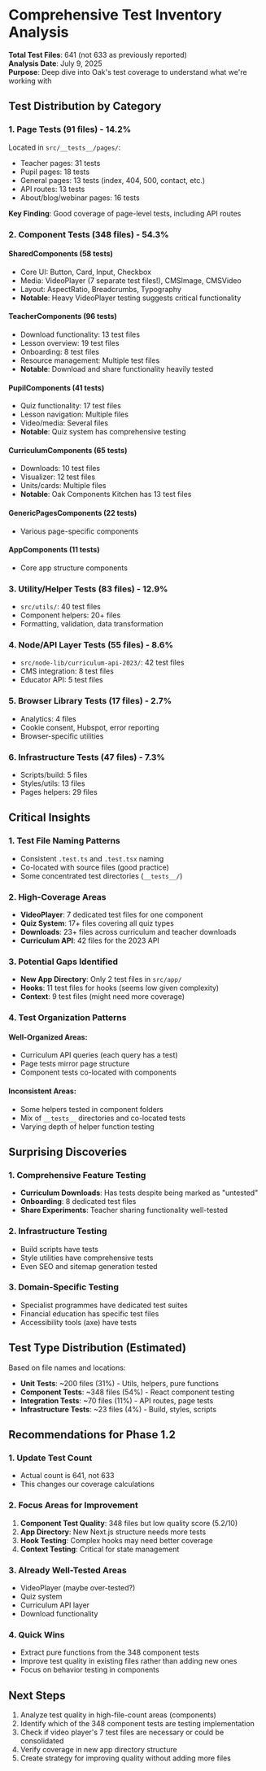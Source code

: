 # Comprehensive Test Inventory Analysis

**Total Test Files**: 641 (not 633 as previously reported)  
**Analysis Date**: July 9, 2025  
**Purpose**: Deep dive into Oak's test coverage to understand what we're working with

## Test Distribution by Category

### 1. Page Tests (91 files) - 14.2%
Located in `src/__tests__/pages/`:
- Teacher pages: 31 tests
- Pupil pages: 18 tests  
- General pages: 13 tests (index, 404, 500, contact, etc.)
- API routes: 13 tests
- About/blog/webinar pages: 16 tests

**Key Finding**: Good coverage of page-level tests, including API routes

### 2. Component Tests (348 files) - 54.3%

#### SharedComponents (58 tests)
- Core UI: Button, Card, Input, Checkbox
- Media: VideoPlayer (7 separate test files!), CMSImage, CMSVideo
- Layout: AspectRatio, Breadcrumbs, Typography
- **Notable**: Heavy VideoPlayer testing suggests critical functionality

#### TeacherComponents (96 tests)
- Download functionality: 13 test files
- Lesson overview: 19 test files
- Onboarding: 8 test files
- Resource management: Multiple test files
- **Notable**: Download and share functionality heavily tested

#### PupilComponents (41 tests)
- Quiz functionality: 17 test files
- Lesson navigation: Multiple files
- Video/media: Several files
- **Notable**: Quiz system has comprehensive testing

#### CurriculumComponents (65 tests)
- Downloads: 10 test files
- Visualizer: 12 test files
- Units/cards: Multiple files
- **Notable**: Oak Components Kitchen has 13 test files

#### GenericPagesComponents (22 tests)
- Various page-specific components

#### AppComponents (11 tests)
- Core app structure components

### 3. Utility/Helper Tests (83 files) - 12.9%
- `src/utils/`: 40 test files
- Component helpers: 20+ files
- Formatting, validation, data transformation

### 4. Node/API Layer Tests (55 files) - 8.6%
- `src/node-lib/curriculum-api-2023/`: 42 test files
- CMS integration: 8 test files
- Educator API: 5 test files

### 5. Browser Library Tests (17 files) - 2.7%
- Analytics: 4 files
- Cookie consent, Hubspot, error reporting
- Browser-specific utilities

### 6. Infrastructure Tests (47 files) - 7.3%
- Scripts/build: 5 files
- Styles/utils: 13 files
- Pages helpers: 29 files

## Critical Insights

### 1. Test File Naming Patterns
- Consistent `.test.ts` and `.test.tsx` naming
- Co-located with source files (good practice)
- Some concentrated test directories (`__tests__/`)

### 2. High-Coverage Areas
- **VideoPlayer**: 7 dedicated test files for one component
- **Quiz System**: 17+ files covering all quiz types
- **Downloads**: 23+ files across curriculum and teacher downloads
- **Curriculum API**: 42 files for the 2023 API

### 3. Potential Gaps Identified
- **New App Directory**: Only 2 test files in `src/app/`
- **Hooks**: 11 test files for hooks (seems low given complexity)
- **Context**: 9 test files (might need more coverage)

### 4. Test Organization Patterns

#### Well-Organized Areas:
- Curriculum API queries (each query has a test)
- Page tests mirror page structure
- Component tests co-located with components

#### Inconsistent Areas:
- Some helpers tested in component folders
- Mix of `__tests__` directories and co-located tests
- Varying depth of helper function testing

## Surprising Discoveries

### 1. Comprehensive Feature Testing
- **Curriculum Downloads**: Has tests despite being marked as "untested"
- **Onboarding**: 8 dedicated test files
- **Share Experiments**: Teacher sharing functionality well-tested

### 2. Infrastructure Testing
- Build scripts have tests
- Style utilities have comprehensive tests
- Even SEO and sitemap generation tested

### 3. Domain-Specific Testing
- Specialist programmes have dedicated test suites
- Financial education has specific test files
- Accessibility tools (axe) have tests

## Test Type Distribution (Estimated)

Based on file names and locations:
- **Unit Tests**: ~200 files (31%) - Utils, helpers, pure functions
- **Component Tests**: ~348 files (54%) - React component testing
- **Integration Tests**: ~70 files (11%) - API routes, page tests
- **Infrastructure Tests**: ~23 files (4%) - Build, styles, scripts

## Recommendations for Phase 1.2

### 1. Update Test Count
- Actual count is 641, not 633
- This changes our coverage calculations

### 2. Focus Areas for Improvement
1. **Component Test Quality**: 348 files but low quality score (5.2/10)
2. **App Directory**: New Next.js structure needs more tests
3. **Hook Testing**: Complex hooks may need better coverage
4. **Context Testing**: Critical for state management

### 3. Already Well-Tested Areas
- VideoPlayer (maybe over-tested?)
- Quiz system
- Curriculum API layer
- Download functionality

### 4. Quick Wins
- Extract pure functions from the 348 component tests
- Improve test quality in existing files rather than adding new ones
- Focus on behavior testing in components

## Next Steps

1. Analyze test quality in high-file-count areas (components)
2. Identify which of the 348 component tests are testing implementation
3. Check if video player's 7 test files are necessary or could be consolidated
4. Verify coverage in new app directory structure
5. Create strategy for improving quality without adding more files